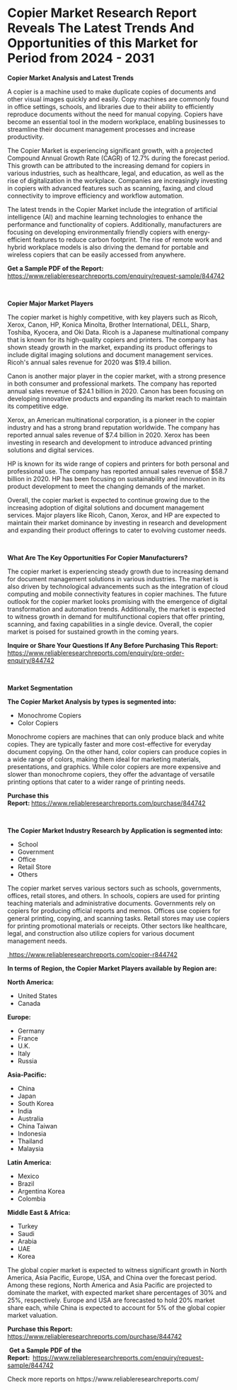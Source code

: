<p><h1>Copier Market Research Report Reveals The Latest Trends And Opportunities of this Market for Period from 2024 - 2031</h1></p><p><strong>Copier Market Analysis and Latest Trends</strong></p>
<p><p>A copier is a machine used to make duplicate copies of documents and other visual images quickly and easily. Copy machines are commonly found in office settings, schools, and libraries due to their ability to efficiently reproduce documents without the need for manual copying. Copiers have become an essential tool in the modern workplace, enabling businesses to streamline their document management processes and increase productivity.</p><p>The Copier Market is experiencing significant growth, with a projected Compound Annual Growth Rate (CAGR) of 12.7% during the forecast period. This growth can be attributed to the increasing demand for copiers in various industries, such as healthcare, legal, and education, as well as the rise of digitalization in the workplace. Companies are increasingly investing in copiers with advanced features such as scanning, faxing, and cloud connectivity to improve efficiency and workflow automation.</p><p>The latest trends in the Copier Market include the integration of artificial intelligence (AI) and machine learning technologies to enhance the performance and functionality of copiers. Additionally, manufacturers are focusing on developing environmentally friendly copiers with energy-efficient features to reduce carbon footprint. The rise of remote work and hybrid workplace models is also driving the demand for portable and wireless copiers that can be easily accessed from anywhere.</p></p>
<p><strong>Get a Sample PDF of the Report:&nbsp;</strong> <a href="https://www.reliableresearchreports.com/enquiry/request-sample/844742">https://www.reliableresearchreports.com/enquiry/request-sample/844742</a></p>
<p>&nbsp;</p>
<p><strong>Copier Major Market Players</strong></p>
<p><p>The copier market is highly competitive, with key players such as Ricoh, Xerox, Canon, HP, Konica Minolta, Brother International, DELL, Sharp, Toshiba, Kyocera, and Oki Data. Ricoh is a Japanese multinational company that is known for its high-quality copiers and printers. The company has shown steady growth in the market, expanding its product offerings to include digital imaging solutions and document management services. Ricoh's annual sales revenue for 2020 was $19.4 billion.</p><p>Canon is another major player in the copier market, with a strong presence in both consumer and professional markets. The company has reported annual sales revenue of $24.1 billion in 2020. Canon has been focusing on developing innovative products and expanding its market reach to maintain its competitive edge.</p><p>Xerox, an American multinational corporation, is a pioneer in the copier industry and has a strong brand reputation worldwide. The company has reported annual sales revenue of $7.4 billion in 2020. Xerox has been investing in research and development to introduce advanced printing solutions and digital services.</p><p>HP is known for its wide range of copiers and printers for both personal and professional use. The company has reported annual sales revenue of $58.7 billion in 2020. HP has been focusing on sustainability and innovation in its product development to meet the changing demands of the market.</p><p>Overall, the copier market is expected to continue growing due to the increasing adoption of digital solutions and document management services. Major players like Ricoh, Canon, Xerox, and HP are expected to maintain their market dominance by investing in research and development and expanding their product offerings to cater to evolving customer needs.</p></p>
<p>&nbsp;</p>
<p><strong>What Are The Key Opportunities For Copier Manufacturers?</strong></p>
<p><p>The copier market is experiencing steady growth due to increasing demand for document management solutions in various industries. The market is also driven by technological advancements such as the integration of cloud computing and mobile connectivity features in copier machines. The future outlook for the copier market looks promising with the emergence of digital transformation and automation trends. Additionally, the market is expected to witness growth in demand for multifunctional copiers that offer printing, scanning, and faxing capabilities in a single device. Overall, the copier market is poised for sustained growth in the coming years.</p></p>
<p><strong>Inquire or Share Your Questions If Any Before Purchasing This Report:</strong> <a href="https://www.reliableresearchreports.com/enquiry/pre-order-enquiry/844742">https://www.reliableresearchreports.com/enquiry/pre-order-enquiry/844742</a></p>
<p>&nbsp;</p>
<p><strong>Market Segmentation</strong></p>
<p><strong>The Copier Market Analysis by types is segmented into:</strong></p>
<p><ul><li>Monochrome Copiers</li><li>Color Copiers</li></ul></p>
<p><p>Monochrome copiers are machines that can only produce black and white copies. They are typically faster and more cost-effective for everyday document copying. On the other hand, color copiers can produce copies in a wide range of colors, making them ideal for marketing materials, presentations, and graphics. While color copiers are more expensive and slower than monochrome copiers, they offer the advantage of versatile printing options that cater to a wider range of printing needs.</p></p>
<p><strong>Purchase this Report:&nbsp;</strong><a href="https://www.reliableresearchreports.com/purchase/844742">https://www.reliableresearchreports.com/purchase/844742</a></p>
<p>&nbsp;</p>
<p><strong>The Copier Market Industry Research by Application is segmented into:</strong></p>
<p><ul><li>School</li><li>Government</li><li>Office</li><li>Retail Store</li><li>Others</li></ul></p>
<p><p>The copier market serves various sectors such as schools, governments, offices, retail stores, and others. In schools, copiers are used for printing teaching materials and administrative documents. Governments rely on copiers for producing official reports and memos. Offices use copiers for general printing, copying, and scanning tasks. Retail stores may use copiers for printing promotional materials or receipts. Other sectors like healthcare, legal, and construction also utilize copiers for various document management needs.</p></p>
<p><a href="https://www.reliableresearchreports.com/copier-r844742">&nbsp;https://www.reliableresearchreports.com/copier-r844742</a></p>
<p><strong>In terms of Region, the Copier Market Players available by Region are:</strong></p>
<p>
    <p> <strong> North America: </strong>
        <ul>
            <li>United States</li>
            <li>Canada</li>
        </ul>
        </p> 
    <p> <strong> Europe: </strong>
        <ul>
            <li>Germany</li>
            <li>France</li>
            <li>U.K.</li>
            <li>Italy</li>
            <li>Russia</li>
        </ul>
        </p> 
    <p> <strong> Asia-Pacific: </strong>
        <ul>
            <li>China</li>
            <li>Japan</li>
            <li>South Korea</li>
            <li>India</li>
            <li>Australia</li>
            <li>China Taiwan</li>
            <li>Indonesia</li>
            <li>Thailand</li>
            <li>Malaysia</li>
        </ul>
        </p> 
    <p> <strong> Latin America: </strong>
        <ul>
            <li>Mexico</li>
            <li>Brazil</li>
            <li>Argentina Korea</li>
            <li>Colombia</li>
        </ul>
        </p> 
    <p> <strong> Middle East & Africa: </strong>
        <ul>
            <li>Turkey</li>
            <li>Saudi</li>
            <li>Arabia</li>
            <li>UAE</li>
            <li>Korea</li>
        </ul>
    </p>
    </p>
<p><p>The global copier market is expected to witness significant growth in North America, Asia Pacific, Europe, USA, and China over the forecast period. Among these regions, North America and Asia Pacific are projected to dominate the market, with expected market share percentages of 30% and 25%, respectively. Europe and USA are forecasted to hold 20% market share each, while China is expected to account for 5% of the global copier market valuation.</p></p>
<p><strong>Purchase this Report: </strong><a href="https://www.reliableresearchreports.com/purchase/844742">https://www.reliableresearchreports.com/purchase/844742</a></p>
<p>&nbsp;<strong>Get a Sample PDF of the Report:&nbsp;&nbsp;</strong><a href="https://www.reliableresearchreports.com/enquiry/request-sample/844742">https://www.reliableresearchreports.com/enquiry/request-sample/844742</a></p>
<p><strong></strong></p>
<p>Check more reports on https://www.reliableresearchreports.com/</p>